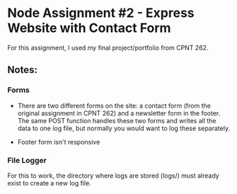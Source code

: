 # Node Assignment #2 - Express Website with Contact Form

For this assignment, I used my final project/portfolio from CPNT 262.

## Notes:

### Forms
- There are two different forms on the site: a contact form (from the original assignment in CPNT 262) and a newsletter form in the footer. The same POST function handles these two forms and writes all the data to one log file, but normally you would want to log these separately. 

- Footer form isn't responsive

### File Logger
For this to work, the directory where logs are stored (logs/) must already exist to create a new log file.
